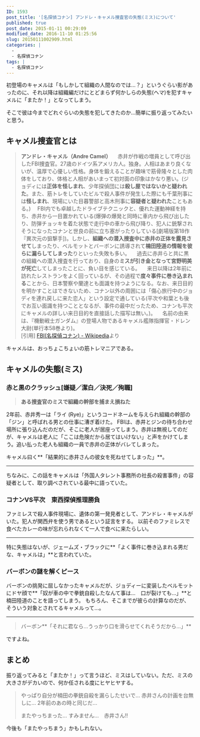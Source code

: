 ```yaml
---
ID: 1593
post_title: '[名探偵コナン] アンドレ・キャメル捜査官の失態(ミス)について'
published: true
post_date: 2015-01-11 00:29:09
modified_date: 2016-11-10 01:25:56
slug: 20150111002909.html
categories: |
  -
  - 名探偵コナン
tags: |
  - 名探偵コナン
---
```

初登場のキャメルは「もしかして組織の人間なのでは…？」というぐらい影があったのに、それ以降は組織編だけにとどまらず何かしらの失態(ヘマ)を犯すキャメルに「またか！」となってしまう。

そこで彼は今までどれぐらいの失態を犯してきたのか…簡単に振り返ってみたいと思う。
<!--more-->
<h2>キャメル捜査官とは</h2>
<blockquote>
<b>アンドレ・キャメル（Andre Camel）</b> 
　赤井が作戦の増員として呼び出したFBI捜査官。27歳のドイツ系アメリカ人。独身。人相はあまり良くないが、温厚で心優しい性格。身体を鍛えることが趣味で筋骨隆々とした肉体をしており、体格と人相があいまって初対面の印象はかなり悪い。(ジョディには<strong>正体を怪しまれ</strong>、少年探偵団には<strong>殺し屋ではないかと疑われた</strong>。また、筋トレをしていたビルで殺人事件が発生した際にも千葉刑事には<strong>怪しまれ</strong>、現場にいた目暮警部と高木刑事に<strong>容疑者と疑われた</strong>こともある。) 
　FBI内でも卓越したドライブテクニックと、優れた運動神経を持ち、赤井から一目置かれている(爆弾の爆発と同時に車内から飛び出したり、防弾チョッキを着た状態で走行中の車から飛び降り、犯人に銃撃されそうになったコナンと世良の前に立ち塞がったりしている[劇場版第18作『異次元の狙撃手])。しかし、<strong>組織への潜入捜査中に赤井の正体を露見させて</strong>しまったり、ベルモットとバーボンに誘導されて<strong>楠田陸道の情報を彼らに漏らしてしまった</strong>りといった失敗も多い。 
　過去に赤井らと共に黒の組織への潜入捜査を行っており、自身の<strong>ミスが引き金となって宮野明美が死亡</strong>してしまったことに、負い目を感じている。 
　来日以降は2年前に訪れたレストランをよく回っているが、その過程で<strong>度々事件に巻き込まれる</strong>ことから、日本警察や蘭達とも面識を持つようになる。なお、来日目的を明かすことはできないため、コナン以外の周囲には「傷心旅行中のジョディを連れ戻しに来た恋人」という設定で通している(平次や和葉とも後でお互い面識を持つこととなるが、事件の最中だったため、コナンも平次にキャメルの詳しい来日目的を直接話した描写は無い。)。 
　名前の由来は、『機動戦士ガンダム』の登場人物であるキャメル艦隊指揮官・ドレン大尉(単行本58巻より)。
<footer>[引用] <a href="http://ja.wikipedia.org/wiki/FBI_%28%E5%90%8D%E6%8E%A2%E5%81%B5%E3%82%B3%E3%83%8A%E3%83%B3%29#.E3.83.A1.E3.83.B3.E3.83.90.E3.83.BC">FBI(名探偵コナン) - Wikipedia</a>より</footer>
</blockquote>

キャメルは、おっちょこちょいの筋トレマニアである。

## キャメルの失態(ミス)
### 赤と黒のクラッシュ[嫌疑／潔白／決死／殉職]

> **ある捜査官のミスで組織の幹部を捕まえ損ねた**

2年前、赤井秀一は「ライ (Rye)」というコードネームを与えられ組織の幹部の「ジン」と呼ばれる男との仕事に漕ぎ着けた。 
FBIは、赤井とジンの待ち合わせ場所に張り込んだのだが、そこに老人が居座ってしまう。赤井は無視してのだが、キャメルは老人に「ここは危険だから居てはいけない」と声をかけてしまう。追い払った老人も組織の一員で赤井の正体がバレてしまった。

キャメル曰く**「結果的に赤井さんの彼女を死ねせてしまった」**。

---

ちなみに、この話をキャメルは「外国人タレント事務所の社長の殺害事件」の容疑者として、取り調べされている最中に語っていた。

### コナンVS平次　東西探偵推理勝負
ファミレスで殺人事件現場に、遺体の第一発見者として、アンドレ・キャメルがいた。犯人が関西弁を使う男であるという証言をする。 
以前そのファミレスで食べたカレーの味が忘れられなくて一人で食べに来たらしい。

---

特に失態はないが、ジェームズ・ブラックに**「よく事件に巻き込まれる男だな、キャメルは」**と言われていた。

### バーボンの謎を解くピース
バーボンの挑発に屈しなかったキャメルだが、ジョディーに変装したベルモットにドヤ顔で**「奴が車の中で拳銃自殺したなんて事は…　口が裂けても…」**と楠田陸道のことを語ってしまう。 
もちろん、そこまでが彼らの計算なのだが、そういう対象とされてるキャメルって…。

---

> バーボン**「それに君なら…うっかり口を滑らせてくれそうだから…」**

ですよね。

## まとめ
振り返ってみると「またか！」って言うほど、ミスはしていない。ただ、ミスの大きさがデカいので、何か任される度にヒヤヒヤする。

> やっぱり自分が楠田の拳銃自殺を漏らしたせいで… 
> 赤井さんの計画を台無しに… 
> 2年前のあの時と同じだ…
>   
> またやっちまった… 
> すみません…　赤井さん!!

今後も「またやっちまう」かもしれない。